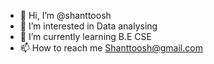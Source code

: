 - 👋 Hi, I’m @shanttoosh
- 👀 I’m interested in Data analysing
- 🌱 I’m currently learning B.E CSE
- 📫 How to reach me Shanttoosh@gmail.com

<!---
shanttoosh/shanttoosh is a ✨ special ✨ repository because its `README.md` (this file) appears on your GitHub profile.
You can click the Preview link to take a look at your changes.
--->
